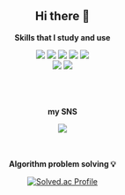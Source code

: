 <h2 align="center"> Hi there 👋 </h1>
<div align=center>
<span>
  <p><b>Skills that I study and use</b></p>
  <img src="https://img.shields.io/badge/Python-3776AB?style=for-the-badge&logo=Python&logoColor=white"/>
  <img src="https://img.shields.io/badge/mysql-4479A1?style=for-the-badge&logo=mysql&logoColor=white"/>
  <img src="https://img.shields.io/badge/Tensorflow-FF6F00?style=for-the-badge&logo=Tensorflow&logoColor=white"/>
  <img src="https://img.shields.io/badge/pytorch-EE4C2C?style=for-the-badge&logo=pytorch&logoColor=white"/>
  <img src="https://img.shields.io/badge/scikitlearn-F7931E?style=for-the-badge&logo=scikitlearn&logoColor=white"/><br/>
  <img src="https://img.shields.io/badge/Flask-000000?style=for-the-badge&logo=Flask&logoColor=white"/>
  <img src="https://img.shields.io/badge/Javascript-ffb13b?style=for-the-badge&logo=javascript&logoColor=white"/><br/>
</span>

<br/>
<br/>
<br/>

<span>
  <p><b>my SNS </b></p>
  <a href="https://velog.io/@mnnnj"><img src="https://img.shields.io/badge/velog-20C997?style=for-the-badge&logo=velog&logoColor=white"/></a>
</span>


<br/>
<br/>
<br/>
<span>
  <p><b>Algorithm problem solving 💡</b></p>
  
  [![Solved.ac Profile](http://mazassumnida.wtf/api/generate_badge?boj=alswoscott)](https://solved.ac/alswoscott)
</span>
</div>


<!--
**minseye/minseye** is a ✨ _special_ ✨ repository because its `README.md` (this file) appears on your GitHub profile.

Here are some ideas to get you started:

- 🔭 I’m currently working on ...
- 🌱 I’m currently learning ...
- 👯 I’m looking to collaborate on ...
- 🤔 I’m looking for help with ...
- 💬 Ask me about ...
- 📫 How to reach me: ...
- 😄 Pronouns: ...
- ⚡ Fun fact: ...
-->
